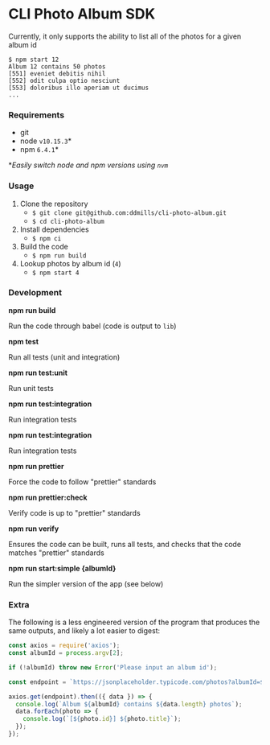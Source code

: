 # CLI Photo Album SDK

Currently, it only supports the ability to list all of the photos for a given album id

```
$ npm start 12
Album 12 contains 50 photos
[551] eveniet debitis nihil
[552] odit culpa optio nesciunt
[553] doloribus illo aperiam ut ducimus
...
```

### Requirements
- git
- node `v10.15.3`*
- npm `6.4.1`*

**Easily switch node and npm versions using `nvm`*

### Usage
1. Clone the repository
    - `$ git clone git@github.com:ddmills/cli-photo-album.git`
    - `$ cd cli-photo-album`
2. Install dependencies
    - `$ npm ci`
3. Build the code
    - `$ npm run build`
3. Lookup photos by album id (`4`)
    - `$ npm start 4`

### Development

**npm run build**

Run the code through babel (code is output to `lib`)

**npm test**

Run all tests (unit and integration)

**npm run test:unit**

Run unit tests

**npm run test:integration**

Run integration tests

**npm run test:integration**

Run integration tests

**npm run prettier**

Force the code to follow "prettier" standards

**npm run prettier:check**

Verify code is up to "prettier" standards

**npm run verify**

Ensures the code can be built, runs all tests, and checks that the code matches "prettier" standards

**npm run start:simple {albumId}**

Run the simpler version of the app (see below)

### Extra
The following is a less engineered version of the program that produces the same outputs, and likely a lot easier to digest:

```js
const axios = require('axios');
const albumId = process.argv[2];

if (!albumId) throw new Error('Please input an album id');

const endpoint = `https://jsonplaceholder.typicode.com/photos?albumId=${albumId}`;

axios.get(endpoint).then(({ data }) => {
  console.log(`Album ${albumId} contains ${data.length} photos`);
  data.forEach(photo => {
    console.log(`[${photo.id}] ${photo.title}`);
  });
});
```
